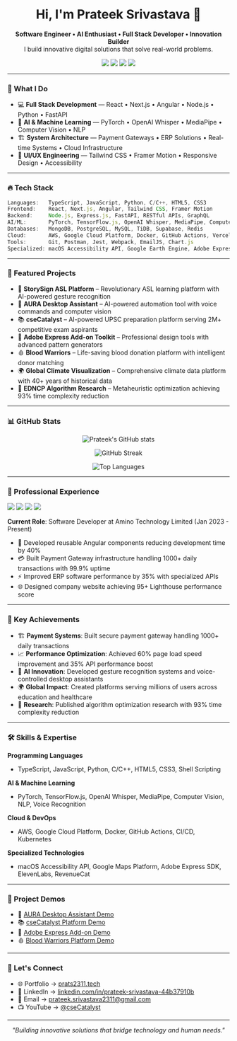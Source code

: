 <h1 align="center">Hi, I'm Prateek Srivastava 👋</h1>

<p align="center">
  <b>Software Engineer • AI Enthusiast • Full Stack Developer • Innovation Builder</b><br>
  I build innovative digital solutions that solve real-world problems.
</p>

<p align="center">
  <a href="https://www.linkedin.com/in/prateek-srivastava-44b37910b" target="_blank"><img src="https://img.shields.io/badge/LinkedIn-%230077B5.svg?style=for-the-badge&logo=linkedin&logoColor=white"/></a>
  <a href="https://prats2311.tech" target="_blank"><img src="https://img.shields.io/badge/Portfolio-%23000000.svg?style=for-the-badge&logo=firefox&logoColor=white"/></a>  <a href="https://www.youtube.com/@cseCatalyst" target="_blank"><img src="https://img.shields.io/badge/Youtube-%23FF0000.svg?style=for-the-badge&logo=youtube&logoColor=white"/></a>
  <a href="mailto:prateek.srivastava2311@gmail.com" target="_blank"><img src="https://img.shields.io/badge/Email-%23D14836.svg?style=for-the-badge&logo=gmail&logoColor=white"/></a>
</p>

---

### 🚀 What I Do

- 💻 **Full Stack Development** — React • Next.js • Angular • Node.js • Python • FastAPI
- 🤖 **AI & Machine Learning** — PyTorch • OpenAI Whisper • MediaPipe • Computer Vision • NLP
- 🏗️ **System Architecture** — Payment Gateways • ERP Solutions • Real-time Systems • Cloud Infrastructure
- 🎨 **UI/UX Engineering** — Tailwind CSS • Framer Motion • Responsive Design • Accessibility

---

### 🔥 Tech Stack

```ts
Languages:   TypeScript, JavaScript, Python, C/C++, HTML5, CSS3
Frontend:    React, Next.js, Angular, Tailwind CSS, Framer Motion
Backend:     Node.js, Express.js, FastAPI, RESTful APIs, GraphQL
AI/ML:       PyTorch, TensorFlow.js, OpenAI Whisper, MediaPipe, Computer Vision
Databases:   MongoDB, PostgreSQL, MySQL, TiDB, Supabase, Redis
Cloud:       AWS, Google Cloud Platform, Docker, GitHub Actions, Vercel
Tools:       Git, Postman, Jest, Webpack, EmailJS, Chart.js
Specialized: macOS Accessibility API, Google Earth Engine, Adobe Express SDK
```

---

### 🌟 Featured Projects

- 🤟 **StorySign ASL Platform** – Revolutionary ASL learning platform with AI-powered gesture recognition
- 🤖 **AURA Desktop Assistant** – AI-powered automation tool with voice commands and computer vision
- 📚 **cseCatalyst** – AI-powered UPSC preparation platform serving 2M+ competitive exam aspirants
- 🎨 **Adobe Express Add-on Toolkit** – Professional design tools with advanced pattern generators
- 🩸 **Blood Warriors** – Life-saving blood donation platform with intelligent donor matching
- 🌍 **Global Climate Visualization** – Comprehensive climate data platform with 40+ years of historical data
- 🔬 **EDNCP Algorithm Research** – Metaheuristic optimization achieving 93% time complexity reduction

---

### 📊 GitHub Stats

<p align="center">
  <img src="https://github-readme-stats.vercel.app/api?username=prats-2311&show_icons=true&theme=radical" alt="Prateek's GitHub stats" />
</p>
<p align="center">
  <img src="https://github-readme-streak-stats.herokuapp.com?user=prats-2311&theme=radical" alt="GitHub Streak" />
</p>
<p align="center">
  <img src="https://github-readme-stats.vercel.app/api/top-langs/?username=prats-2311&layout=compact&theme=radical" alt="Top Languages" />
</p>

---

### 💼 Professional Experience

<p align="left">
  <img src="https://img.shields.io/badge/Amino%20Technology-Software%20Developer-blue?style=flat-square" />
  <img src="https://img.shields.io/badge/Sugoi%20Labs-Software%20Developer%20Intern-green?style=flat-square" />
  <img src="https://img.shields.io/badge/Experience-3%2B%20Years-brightgreen?style=flat-square" />
  <img src="https://img.shields.io/badge/Location-Delhi%2C%20India-orange?style=flat-square" />
</p>

**Current Role**: Software Developer at Amino Technology Limited (Jan 2023 - Present)

- 🚀 Developed reusable Angular components reducing development time by 40%
- 💳 Built Payment Gateway infrastructure handling 1000+ daily transactions with 99.9% uptime
- ⚡ Improved ERP software performance by 35% with specialized APIs
- 🌐 Designed company website achieving 95+ Lighthouse performance score

---

### 🎯 Key Achievements

- 🏗️ **Payment Systems**: Built secure payment gateway handling 1000+ daily transactions
- 📈 **Performance Optimization**: Achieved 60% page load speed improvement and 35% API performance boost
- 🤖 **AI Innovation**: Developed gesture recognition systems and voice-controlled desktop assistants
- 🌍 **Global Impact**: Created platforms serving millions of users across education and healthcare
- 🔬 **Research**: Published algorithm optimization research with 93% time complexity reduction

---

### 🛠️ Skills & Expertise

**Programming Languages**

- TypeScript, JavaScript, Python, C/C++, HTML5, CSS3, Shell Scripting

**AI & Machine Learning**

- PyTorch, TensorFlow.js, OpenAI Whisper, MediaPipe, Computer Vision, NLP, Voice Recognition

**Cloud & DevOps**

- AWS, Google Cloud Platform, Docker, GitHub Actions, CI/CD, Kubernetes

**Specialized Technologies**

- macOS Accessibility API, Google Maps Platform, Adobe Express SDK, ElevenLabs, RevenueCat

---

### 🎥 Project Demos

- 🤖 [AURA Desktop Assistant Demo](https://youtu.be/PZizPGygSSk)
- 📚 [cseCatalyst Platform Demo](https://youtu.be/BNEUC7VparI)
- 🎨 [Adobe Express Add-on Demo](https://youtu.be/C3BrRblo6eY)
- 🩸 [Blood Warriors Platform Demo](https://youtu.be/rsiouPnXos0)

---

### 💬 Let's Connect

- 🌐 Portfolio → [prats2311.tech](https://prats2311.tech)
- 💼 LinkedIn → [linkedin.com/in/prateek-srivastava-44b37910b](https://linkedin.com/in/prateek-srivastava-44b37910b)
- 📧 Email → [prateek.srivastava2311@gmail.com](mailto:prateek.srivastava2311@gmail.com)
- 📺 YouTube → [@cseCatalyst](https://www.youtube.com/@cseCatalyst)

---

<p align="center"><em>"Building innovative solutions that bridge technology and human needs."</em></p>
